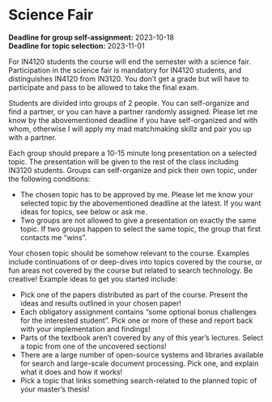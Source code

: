 # Science Fair

**Deadline for group self-assignment:** 2023-10-18\
**Deadline for topic selection:** 2023-11-01

For IN4120 students the course will end the semester with a science fair. Participation in the science fair is mandatory for IN4120 students, and distinguishes IN4120 from IN3120. You don’t get a grade but will have to participate and pass to be allowed to take the final exam.

Students are divided into groups of 2 people. You can self-organize and find a partner, or you can have a partner randomly assigned. Please let me know by the abovementioned deadline if you have self-organized and with whom, otherwise I will apply my mad matchmaking skillz and pair you up with a partner.

Each group should prepare a 10-15 minute long presentation on a selected topic. The presentation will be given to the rest of the class including IN3120 students. Groups can self-organize and pick their own topic, under the following conditions:

* The chosen topic has to be approved by me. Please let me know your selected topic by the abovementioned deadline at the latest. If you want ideas for topics, see below or ask me.
* Two groups are not allowed to give a presentation on exactly the same topic. If two groups happen to select the same topic, the group that first contacts me “wins”. 

Your chosen topic should be somehow relevant to the course. Examples include continuations of or deep-dives into topics covered by the course, or fun areas not covered by the course but related to search technology. Be creative! Example ideas to get you started include:

* Pick one of the papers distributed as part of the course. Present the ideas and results outlined in your chosen paper!
* Each obligatory assignment contains “some optional bonus challenges for the interested student”. Pick one or more of these and report back with your implementation and findings!
* Parts of the textbook aren’t covered by any of this year’s lectures. Select a topic from one of the uncovered sections!
* There are a large number of open-source systems and libraries available for search and large-scale document processing. Pick one, and explain what it does and how it works!
* Pick a topic that links something search-related to the planned topic of your master’s thesis!
